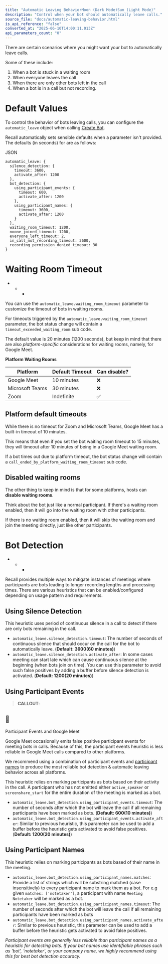 ```yaml
---
title: "Automatic Leaving BehaviorMoon (Dark Mode)Sun (Light Mode)"
description: "Control when your bot should automatically leave calls."
source_file: "docs/automatic-leaving-behavior.html"
is_api_reference: "false"
converted_at: "2025-06-10T14:00:11.013Z"
api_parameters_count: "0"
---
```

There are certain scenarios where you might want your bot to automatically leave calls.

Some of these include:

1.  When a bot is stuck in a waiting room
2.  When everyone leaves the call
3.  When there are only other bots left in the call
4.  When a bot is in a call but not recording.

# **Default Values**

[](#default-values)

To control the behavior of bots leaving calls, you can configure the `automatic_leave` object when calling [Create Bot](/reference/bot_create).

Recall automatically sets sensible defaults when a parameter isn't provided. The defaults (in seconds) for are as follows:

JSON

```
automatic_leave: {
  silence_detection: {
    timeout: 3600,
    activate_after: 1200
  },
  bot_detection: {
    using_participant_events: {
      timeout: 600,
      activate_after: 1200
    },
    using_participant_names: {
      timeout: 3600,
      activate_after: 1200
    }
  },
  waiting_room_timeout: 1200,
  noone_joined_timeout: 1200,
  everyone_left_timeout: 2,
  in_call_not_recording_timeout: 3600,
  recording_permission_denied_timeout: 30
}

```

# **Waiting Room Timeout**

[](#waiting-room-timeout)
- * *

You can use the `automatic_leave.waiting_room_timeout` parameter to customize the timeout of bots in waiting rooms.

For timeouts triggered by the `automatic_leave.waiting_room_timeout` parameter, the bot status change will contain a `timeout_exceeded_waiting_room` sub code.

The default value is 20 minutes (1200 seconds), but keep in mind that there are also *platform-specific* considerations for waiting rooms, namely, for Google Meet.



**Platform Waiting Rooms**

| Platform | Default Timeout | Can disable? |
| --- | --- | --- |
| Google Meet | 10 minutes | ❌ |
| Microsoft Teams | 30 minutes | ❌ |
| Zoom | Indefinite | ✅ |



## Platform default timeouts

[](#platform-default-timeouts)

While there is no timeout for Zoom and Microsoft Teams, Google Meet has a built-in timeout of 10 minutes.

This means that even if you set the bot waiting room timeout to 15 minutes, they will timeout after 10 minutes of being in a Google Meet waiting room.

If a bot times out due to platform timeout, the bot status change will contain a `call_ended_by_platform_waiting_room_timeout` sub code.

## Disabled waiting rooms

[](#disabled-waiting-rooms)

The other thing to keep in mind is that for some platforms, hosts can **disable waiting rooms**.

Think about the bot just like a normal participant. If there's a waiting room enabled, then it will go into the waiting room with other participants.

If there is no waiting room enabled, then it will skip the waiting room and join the meeting directly, just like other participants.

# **Bot Detection**

[](#bot-detection)
- * *

Recall provides multiple ways to mitigate instances of meetings where participants are bots leading to longer recording lengths and processing times. There are various heuristics that can be enabled/configured depending on usage pattern and requirements.

## Using Silence Detection

[](#using-silence-detection)

This heuristic uses period of continuous silence in a call to detect if there are only bots remaining in the call.
- `automatic_leave.silence_detection.timeout`: The number of seconds of continuous silence that should occur on the call for the bot to automatically leave. (**Default: 3600(60 minutes)**)
- `automatic_leave.silence_detection.activate_after`: In some cases meeting can start late which can cause continuous silence at the beginning (when bots join on time). You can use this parameter to avoid such false positives by adding a buffer before silence detection is activated. (**Default: 1200(20 minutes)**)

## Using Participant Events

[](#using-participant-events)

> **CALLOUT**:

## 📘

Participant Events and Google Meet

Google Meet occasionally emits false positive participant events for meeting bots in calls. Because of this, the participant events heuristic is less reliable in Google Meet calls compared to other platforms.

We recommend using a combination of participant events and [participant names](#using-participant-names) to produce the most reliable bot detection & automatic leaving behavior across all platforms.

This heuristic relies on marking participants as bots based on their activity in the call. A participant who has not emitted either `active_speaker` or `screenshare_start` for the entire duration of the meeting is marked as a bot.
- `automatic_leave.bot_detection.using_participant_events.timeout`: The number of seconds after which the bot will leave the call if all remaining participants have been marked as bots. (**Default: 600(10 minutes)**)
- `automatic_leave.bot_detection.using_participant_events.activate_after`: Similar to previous heuristic, this parameter can be used to add a buffer before the heuristic gets activated to avoid false positives. (**Default: 1200(20 minutes)**)

## Using Participant Names

[](#using-participant-names)

This heuristic relies on marking participants as bots based of their name in the meeting.
- `automatic_leave.bot_detection.using_participant_names.matches`: Provide a list of strings which will be substring matched (case insensitively) to every participant name to mark them as a bot. For e.g given `matches: ['notetaker']`, a participant with name `Meeting Notetaker` will be marked as a bot.
- `automatic_leave.bot_detection.using_participant_names.timeout`: The number of seconds after which the bot will leave the call if all remaining participants have been marked as bots
- `automatic_leave.bot_detection.using_participant_names.activate_after`: Similar to previous heuristic, this parameter can be used to add a buffer before the heuristic gets activated to avoid false positives.

*Participant events are generally less reliable than participant names as a heuristic for detecting bots. If your bot names use identifiable phrases such as 'bot', 'notetaker', or your company name, we highly recommend using this for best bot detection accuracy.*

